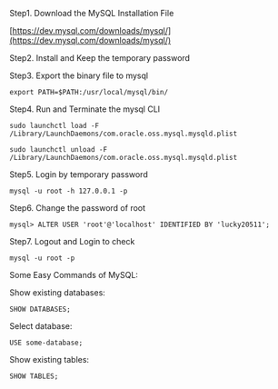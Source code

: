 Step1. Download the MySQL Installation File

[https://dev.mysql.com/downloads/mysql/](https://dev.mysql.com/downloads/mysql/)

Step2. Install and Keep the temporary password

Step3. Export the binary file to mysql

```
export PATH=$PATH:/usr/local/mysql/bin/
```

Step4. Run and Terminate the mysql CLI

```
sudo launchctl load -F /Library/LaunchDaemons/com.oracle.oss.mysql.mysqld.plist
```

```
sudo launchctl unload -F /Library/LaunchDaemons/com.oracle.oss.mysql.mysqld.plist
```

Step5. Login by temporary password

```
mysql -u root -h 127.0.0.1 -p
```

Step6. Change the password of root

```
mysql> ALTER USER 'root'@'localhost' IDENTIFIED BY 'lucky20511';
```

Step7. Logout and Login to check

```
mysql -u root -p
```

Some Easy Commands of MySQL:

Show existing databases:

```
SHOW DATABASES;
```

Select database:

```
USE some-database;
```

Show existing tables:

```
SHOW TABLES; 
```



